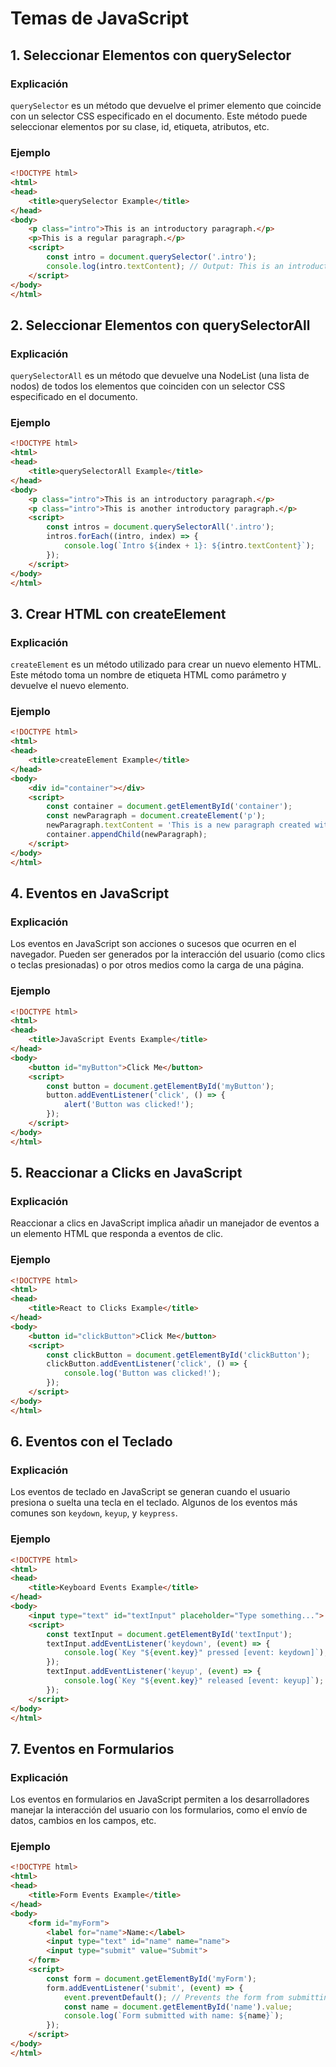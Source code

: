 
# Temas de JavaScript

## 1. Seleccionar Elementos con querySelector

### Explicación
`querySelector` es un método que devuelve el primer elemento que coincide con un selector CSS especificado en el documento. Este método puede seleccionar elementos por su clase, id, etiqueta, atributos, etc.

### Ejemplo
```html
<!DOCTYPE html>
<html>
<head>
    <title>querySelector Example</title>
</head>
<body>
    <p class="intro">This is an introductory paragraph.</p>
    <p>This is a regular paragraph.</p>
    <script>
        const intro = document.querySelector('.intro');
        console.log(intro.textContent); // Output: This is an introductory paragraph.
    </script>
</body>
</html>
```

## 2. Seleccionar Elementos con querySelectorAll

### Explicación
`querySelectorAll` es un método que devuelve una NodeList (una lista de nodos) de todos los elementos que coinciden con un selector CSS especificado en el documento.

### Ejemplo
```html
<!DOCTYPE html>
<html>
<head>
    <title>querySelectorAll Example</title>
</head>
<body>
    <p class="intro">This is an introductory paragraph.</p>
    <p class="intro">This is another introductory paragraph.</p>
    <script>
        const intros = document.querySelectorAll('.intro');
        intros.forEach((intro, index) => {
            console.log(`Intro ${index + 1}: ${intro.textContent}`);
        });
    </script>
</body>
</html>
```

## 3. Crear HTML con createElement

### Explicación
`createElement` es un método utilizado para crear un nuevo elemento HTML. Este método toma un nombre de etiqueta HTML como parámetro y devuelve el nuevo elemento.

### Ejemplo
```html
<!DOCTYPE html>
<html>
<head>
    <title>createElement Example</title>
</head>
<body>
    <div id="container"></div>
    <script>
        const container = document.getElementById('container');
        const newParagraph = document.createElement('p');
        newParagraph.textContent = 'This is a new paragraph created with createElement.';
        container.appendChild(newParagraph);
    </script>
</body>
</html>
```

## 4. Eventos en JavaScript

### Explicación
Los eventos en JavaScript son acciones o sucesos que ocurren en el navegador. Pueden ser generados por la interacción del usuario (como clics o teclas presionadas) o por otros medios como la carga de una página.

### Ejemplo
```html
<!DOCTYPE html>
<html>
<head>
    <title>JavaScript Events Example</title>
</head>
<body>
    <button id="myButton">Click Me</button>
    <script>
        const button = document.getElementById('myButton');
        button.addEventListener('click', () => {
            alert('Button was clicked!');
        });
    </script>
</body>
</html>
```

## 5. Reaccionar a Clicks en JavaScript

### Explicación
Reaccionar a clics en JavaScript implica añadir un manejador de eventos a un elemento HTML que responda a eventos de clic.

### Ejemplo
```html
<!DOCTYPE html>
<html>
<head>
    <title>React to Clicks Example</title>
</head>
<body>
    <button id="clickButton">Click Me</button>
    <script>
        const clickButton = document.getElementById('clickButton');
        clickButton.addEventListener('click', () => {
            console.log('Button was clicked!');
        });
    </script>
</body>
</html>
```

## 6. Eventos con el Teclado

### Explicación
Los eventos de teclado en JavaScript se generan cuando el usuario presiona o suelta una tecla en el teclado. Algunos de los eventos más comunes son `keydown`, `keyup`, y `keypress`.

### Ejemplo
```html
<!DOCTYPE html>
<html>
<head>
    <title>Keyboard Events Example</title>
</head>
<body>
    <input type="text" id="textInput" placeholder="Type something...">
    <script>
        const textInput = document.getElementById('textInput');
        textInput.addEventListener('keydown', (event) => {
            console.log(`Key "${event.key}" pressed [event: keydown]`);
        });
        textInput.addEventListener('keyup', (event) => {
            console.log(`Key "${event.key}" released [event: keyup]`);
        });
    </script>
</body>
</html>
```

## 7. Eventos en Formularios

### Explicación
Los eventos en formularios en JavaScript permiten a los desarrolladores manejar la interacción del usuario con los formularios, como el envío de datos, cambios en los campos, etc.

### Ejemplo
```html
<!DOCTYPE html>
<html>
<head>
    <title>Form Events Example</title>
</head>
<body>
    <form id="myForm">
        <label for="name">Name:</label>
        <input type="text" id="name" name="name">
        <input type="submit" value="Submit">
    </form>
    <script>
        const form = document.getElementById('myForm');
        form.addEventListener('submit', (event) => {
            event.preventDefault(); // Prevents the form from submitting
            const name = document.getElementById('name').value;
            console.log(`Form submitted with name: ${name}`);
        });
    </script>
</body>
</html>
```
